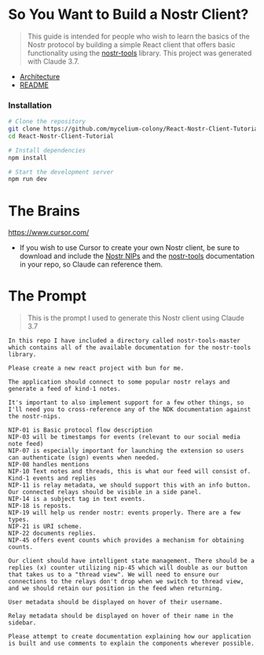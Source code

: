 # So You Want to Build a Nostr Client?

> This guide is intended for people who wish to learn the basics of the Nostr protocol by building a simple React client that offers basic functionality using the [nostr-tools](https://github.com/nbd-wtf/nostr-tools) library. This project was generated with Claude 3.7.

- [Architecture](/nostr-client/ARCHITECTURE.md)
- [README](/nostr-client/README.md)

### Installation

```bash
# Clone the repository
git clone https://github.com/mycelium-colony/React-Nostr-Client-Tutorial.git
cd React-Nostr-Client-Tutorial

# Install dependencies
npm install

# Start the development server
npm run dev
```

# The Brains

https://www.cursor.com/

- If you wish to use Cursor to create your own Nostr client, be sure to download and include the [Nostr NIPs](https://github.com/nostr-protocol/nips) and the [nostr-tools](https://github.com/nbd-wtf/nostr-tools) documentation in your repo, so Claude can reference them.

# The Prompt

> This is the prompt I used to generate this Nostr client using Claude 3.7

```
In this repo I have included a directory called nostr-tools-master which contains all of the available documentation for the nostr-tools library.

Please create a new react project with bun for me.

The application should connect to some popular nostr relays and generate a feed of kind-1 notes.

It's important to also implement support for a few other things, so I'll need you to cross-reference any of the NDK documentation against the nostr-nips.

NIP-01 is Basic protocol flow description
NIP-03 will be timestamps for events (relevant to our social media note feed)
NIP-07 is especially important for launching the extension so users can authenticate (sign) events when needed.
NIP-08 handles mentions
NIP-10 Text notes and threads, this is what our feed will consist of. Kind-1 events and replies
NIP-11 is relay metadata, we should support this with an info button. Our connected relays should be visible in a side panel.
NIP-14 is a subject tag in text events.
NIP-18 is reposts.
NIP-19 will help us render nostr: events properly. There are a few types.
NIP-21 is URI scheme.
NIP-22 documents replies.
NIP-45 offers event counts which provides a mechanism for obtaining counts.

Our client should have intelligent state management. There should be a replies (x) counter utilizing nip-45 which will double as our button that takes us to a "thread view". We will need to ensure our connections to the relays don't drop when we switch to thread view, and we should retain our position in the feed when returning.

User metadata should be displayed on hover of their username.

Relay metadata should be displayed on hover of their name in the sidebar.

Please attempt to create documentation explaining how our application is built and use comments to explain the components wherever possible.
```
